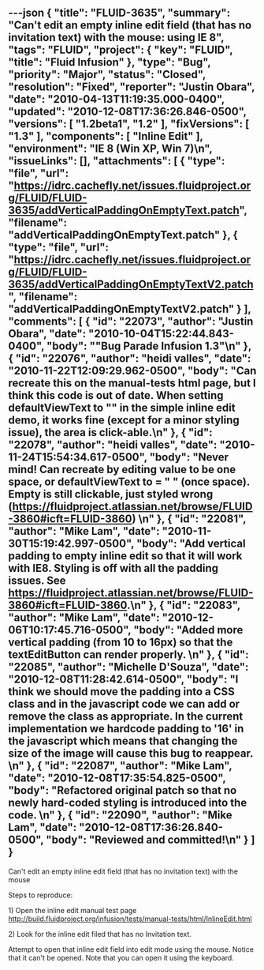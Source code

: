 ---json
{
  "title": "FLUID-3635",
  "summary": "Can't edit an empty inline edit field (that has no invitation text) with the mouse: using IE 8",
  "tags": "FLUID",
  "project": {
    "key": "FLUID",
    "title": "Fluid Infusion"
  },
  "type": "Bug",
  "priority": "Major",
  "status": "Closed",
  "resolution": "Fixed",
  "reporter": "Justin Obara",
  "date": "2010-04-13T11:19:35.000-0400",
  "updated": "2010-12-08T17:36:26.846-0500",
  "versions": [
    "1.2beta1",
    "1.2"
  ],
  "fixVersions": [
    "1.3"
  ],
  "components": [
    "Inline Edit"
  ],
  "environment": "IE 8 (Win XP, Win 7)\n",
  "issueLinks": [],
  "attachments": [
    {
      "type": "file",
      "url": "https://idrc.cachefly.net/issues.fluidproject.org/FLUID/FLUID-3635/addVerticalPaddingOnEmptyText.patch",
      "filename": "addVerticalPaddingOnEmptyText.patch"
    },
    {
      "type": "file",
      "url": "https://idrc.cachefly.net/issues.fluidproject.org/FLUID/FLUID-3635/addVerticalPaddingOnEmptyTextV2.patch",
      "filename": "addVerticalPaddingOnEmptyTextV2.patch"
    }
  ],
  "comments": [
    {
      "id": "22073",
      "author": "Justin Obara",
      "date": "2010-10-04T15:22:44.843-0400",
      "body": "\"Bug Parade Infusion 1.3\"\n"
    },
    {
      "id": "22076",
      "author": "heidi valles",
      "date": "2010-11-22T12:09:29.962-0500",
      "body": "Can recreate this on the manual-tests html page, but I think this code is out of date. When setting defaultViewText to \"\" in the simple inline edit demo, it works fine (except for a minor styling issue), the area is click-able.\n"
    },
    {
      "id": "22078",
      "author": "heidi valles",
      "date": "2010-11-24T15:54:34.617-0500",
      "body": "Never mind! Can recreate by editing value to be one space, or defaultViewText to = \" \" (once space). Empty is still clickable, just styled wrong (<https://fluidproject.atlassian.net/browse/FLUID-3860#icft=FLUID-3860>)&#x20;\n"
    },
    {
      "id": "22081",
      "author": "Mike Lam",
      "date": "2010-11-30T15:19:42.997-0500",
      "body": "Add vertical padding to empty inline edit so that it will work with IE8.  Styling is off with all the padding issues.   See <https://fluidproject.atlassian.net/browse/FLUID-3860#icft=FLUID-3860>.\n"
    },
    {
      "id": "22083",
      "author": "Mike Lam",
      "date": "2010-12-06T10:17:45.716-0500",
      "body": "Added more vertical padding (from 10 to 16px) so that the textEditButton can render properly. &#x20;\n"
    },
    {
      "id": "22085",
      "author": "Michelle D'Souza",
      "date": "2010-12-08T11:28:42.614-0500",
      "body": "I think we should move the padding into a CSS class and in the javascript code we can add or remove the class as appropriate. In the current implementation we hardcode padding to '16' in the javascript which means that changing the size of the image will cause this bug to reappear.&#x20;\n"
    },
    {
      "id": "22087",
      "author": "Mike Lam",
      "date": "2010-12-08T17:35:54.825-0500",
      "body": "Refactored original patch so that no newly hard-coded styling is introduced into the code. &#x20;\n"
    },
    {
      "id": "22090",
      "author": "Mike Lam",
      "date": "2010-12-08T17:36:26.840-0500",
      "body": "Reviewed and committed!\n"
    }
  ]
}
---
Can't edit an empty inline edit field (that has no invitation text) with the mouse

Steps to reproduce:

1\) Open the inline edit manual test page\
<http://build.fluidproject.org/infusion/tests/manual-tests/html/InlineEdit.html>

2\) Look for the inline edit filed that has no Invitation text.

Attempt to open that inline edit field into edit mode using the mouse. Notice that it can't be opened. Note that you can open it using the keyboard.

        